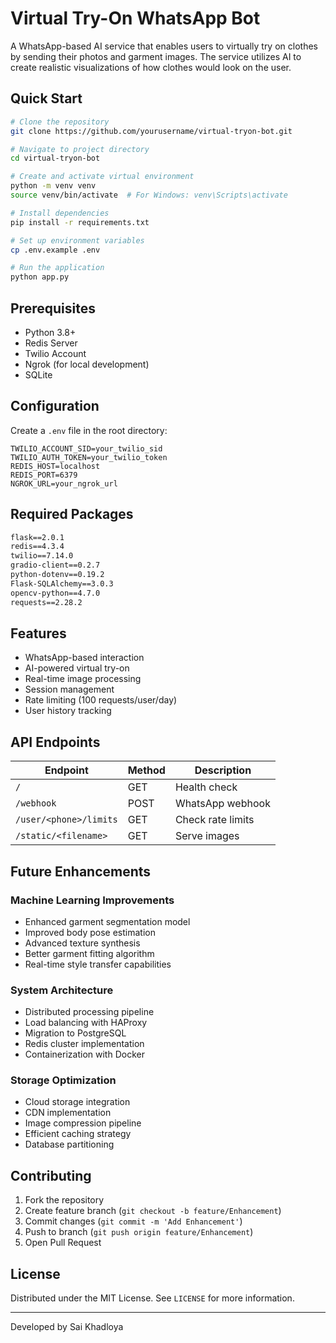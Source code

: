 # Virtual Try-On WhatsApp Bot

A WhatsApp-based AI service that enables users to virtually try on clothes by sending their photos and garment images. The service utilizes AI to create realistic visualizations of how clothes would look on the user.

## Quick Start

```bash
# Clone the repository
git clone https://github.com/yourusername/virtual-tryon-bot.git

# Navigate to project directory
cd virtual-tryon-bot

# Create and activate virtual environment
python -m venv venv
source venv/bin/activate  # For Windows: venv\Scripts\activate

# Install dependencies
pip install -r requirements.txt

# Set up environment variables
cp .env.example .env

# Run the application
python app.py
```

## Prerequisites

- Python 3.8+
- Redis Server
- Twilio Account
- Ngrok (for local development)
- SQLite

## Configuration

Create a `.env` file in the root directory:

```env
TWILIO_ACCOUNT_SID=your_twilio_sid
TWILIO_AUTH_TOKEN=your_twilio_token
REDIS_HOST=localhost
REDIS_PORT=6379
NGROK_URL=your_ngrok_url
```

## Required Packages

```txt
flask==2.0.1
redis==4.3.4
twilio==7.14.0
gradio-client==0.2.7
python-dotenv==0.19.2
Flask-SQLAlchemy==3.0.3
opencv-python==4.7.0
requests==2.28.2
```

## Features

- WhatsApp-based interaction
- AI-powered virtual try-on
- Real-time image processing
- Session management
- Rate limiting (100 requests/user/day)
- User history tracking

## API Endpoints

| Endpoint | Method | Description |
|----------|--------|-------------|
| `/` | GET | Health check |
| `/webhook` | POST | WhatsApp webhook |
| `/user/<phone>/limits` | GET | Check rate limits |
| `/static/<filename>` | GET | Serve images |

## Future Enhancements

### Machine Learning Improvements
- Enhanced garment segmentation model
- Improved body pose estimation
- Advanced texture synthesis
- Better garment fitting algorithm
- Real-time style transfer capabilities

### System Architecture
- Distributed processing pipeline
- Load balancing with HAProxy
- Migration to PostgreSQL
- Redis cluster implementation
- Containerization with Docker

### Storage Optimization
- Cloud storage integration
- CDN implementation
- Image compression pipeline
- Efficient caching strategy
- Database partitioning

## Contributing

1. Fork the repository
2. Create feature branch (`git checkout -b feature/Enhancement`)
3. Commit changes (`git commit -m 'Add Enhancement'`)
4. Push to branch (`git push origin feature/Enhancement`)
5. Open Pull Request

## License

Distributed under the MIT License. See `LICENSE` for more information.

---
Developed by Sai Khadloya
